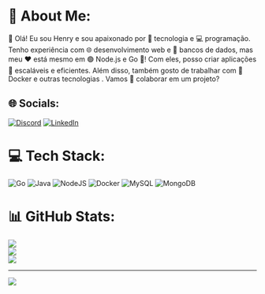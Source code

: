 # 💫 About Me:
👋 Olá! Eu sou Henry e sou apaixonado por 🚀 tecnologia e 💻 programação. Tenho experiência com 🌐 desenvolvimento web e 💾 bancos de dados, mas meu ❤️ está mesmo em 🟢 Node.js e Go 💙! Com eles, posso criar aplicações 🚀 escaláveis e eficientes. Além disso, também gosto de trabalhar com 🐳 Docker e outras tecnologias . Vamos 🤝 colaborar em um projeto?


## 🌐 Socials:
[![Discord](https://img.shields.io/badge/Discord-%237289DA.svg?logo=discord&logoColor=white)](https://discord.gg/Henrycall#8816) [![LinkedIn](https://img.shields.io/badge/LinkedIn-%230077B5.svg?logo=linkedin&logoColor=white)](https://www.linkedin.com/in/henrycallera/) 

# 💻 Tech Stack:
![Go](https://img.shields.io/badge/go-%2300ADD8.svg?style=for-the-badge&logo=go&logoColor=white) ![Java](https://img.shields.io/badge/java-%23ED8B00.svg?style=for-the-badge&logo=java&logoColor=white) ![NodeJS](https://img.shields.io/badge/node.js-6DA55F?style=for-the-badge&logo=node.js&logoColor=white) ![Docker](https://img.shields.io/badge/docker-%230db7ed.svg?style=for-the-badge&logo=docker&logoColor=white) ![MySQL](https://img.shields.io/badge/mysql-%2300f.svg?style=for-the-badge&logo=mysql&logoColor=white) ![MongoDB](https://img.shields.io/badge/MongoDB-%234ea94b.svg?style=for-the-badge&logo=mongodb&logoColor=white)
# 📊 GitHub Stats:
![](https://github-readme-stats.vercel.app/api?username=Henrycall&theme=dark&hide_border=false&include_all_commits=false&count_private=false)<br/>
![](https://github-readme-streak-stats.herokuapp.com/?user=Henrycall&theme=dark&hide_border=false)<br/>
![](https://github-readme-stats.vercel.app/api/top-langs/?username=Henrycall&theme=dark&hide_border=false&include_all_commits=false&count_private=false&layout=compact)

---
[![](https://visitcount.itsvg.in/api?id=Henrycall&icon=0&color=0)](https://visitcount.itsvg.in)

<!-- Proudly created with GPRM ( https://gprm.itsvg.in ) -->

